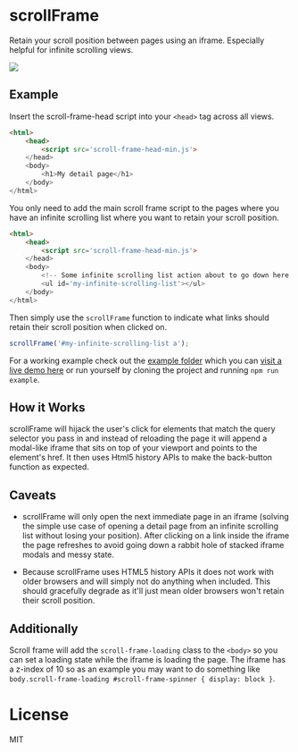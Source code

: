 # scrollFrame

Retain your scroll position between pages using an iframe. Especially helpful for infinite scrolling views.

![](http://www.explainxkcd.com/wiki/images/5/56/infinite_scrolling.png)

## Example

Insert the scroll-frame-head script into your `<head>` tag across all views.

````html
<html>
    <head>
        <script src='scroll-frame-head-min.js'>
    </head>
    <body>
        <h1>My detail page</h1>
    </body>
</html>
````

You only need to add the main scroll frame script to the pages where you have an infinite scrolling list where you want to retain your scroll position.

````html
<html>
    <head>
        <script src='scroll-frame-head-min.js'>
    </head>
    <body>
        <!-- Some infinite scrolling list action about to go down here -->
        <ul id='my-infinite-scrolling-list'></ul>
    </body>
</html>
````

Then simply use the `scrollFrame` function to indicate what links should retain their scroll position when clicked on.

````javascript
scrollFrame('#my-infinite-scrolling-list a');
````

For a working example check out the [example folder](https://github.com/artsy/scroll-frame/tree/master/example) which you can [visit a live demo here](http://artsy.github.io/scroll-frame) or run yourself by cloning the project and running `npm run example`.

## How it Works

scrollFrame will hijack the user's click for elements that match the query selector you pass in and instead of reloading the page it will append a modal-like iframe that sits on top of your viewport and points to the element's href. It then uses Html5 history APIs to make the back-button function as expected.

## Caveats

* scrollFrame will only open the next immediate page in an iframe (solving the simple use case of opening a detail page from an infinite scrolling list without losing your position). After clicking on a link inside the iframe the page refreshes to avoid going down a rabbit hole of stacked iframe modals and messy state.

* Because scrollFrame uses HTML5 history APIs it does not work with older browsers and will simply not do anything when included. This should gracefully degrade as it'll just mean older browsers won't retain their scroll position.

## Additionally

Scroll frame will add the `scroll-frame-loading` class to the `<body>` so you can set a loading state while the iframe is loading the page. The iframe has a z-index of 10 so as an example you may want to do something like `body.scroll-frame-loading #scroll-frame-spinner { display: block }`.

# License

MIT